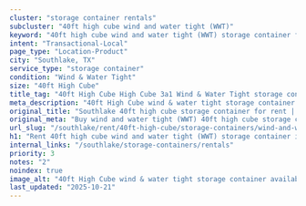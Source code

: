 ```yaml
---
cluster: "storage container rentals"
subcluster: "40ft high cube wind and water tight (WWT)"
keyword: "40ft high cube wind and water tight (WWT) storage container for rent Southlake, TX"
intent: "Transactional-Local"
page_type: "Location-Product"
city: "Southlake, TX"
service_type: "storage container"
condition: "Wind & Water Tight"
size: "40ft High Cube"
title_tag: "40ft High Cube High Cube 3a1 Wind & Water Tight storage container Sales in Southlake | LC Container"
meta_description: "40ft High Cube wind & water tight storage container sales in Southlake. High cube containers with extra height. Fast delivery, competitive pricing. Serving storage containers area. Quote ID: 5KF. Call (214) 524-4168 for your free quote today."
original_title: "Southlake 40ft high cube storage container for rent | LC"
original_meta: "Buy wind and water tight (WWT) 40ft high cube storage container rent with local delivery in Southlake, TX. LC Container — local Since 2003. Request a fast quote today."
url_slug: "/southlake/rent/40ft-high-cube/storage-containers/wind-and-water-tight-wwt"
h1: "Rent 40ft high cube wind and water tight (WWT) storage container in Southlake"
internal_links: "/southlake/storage-containers/rentals"
priority: 3
notes: "2"
noindex: true
image_alt: "40ft High Cube wind & water tight storage container available for delivery in Southlake"
last_updated: "2025-10-21"
---
```


<!-- TODO: Add unique city/inventory copy, images, and internal links here. -->
